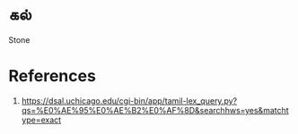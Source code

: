# கல்
Stone


# References
1. https://dsal.uchicago.edu/cgi-bin/app/tamil-lex_query.py?qs=%E0%AE%95%E0%AE%B2%E0%AF%8D&searchhws=yes&matchtype=exact
